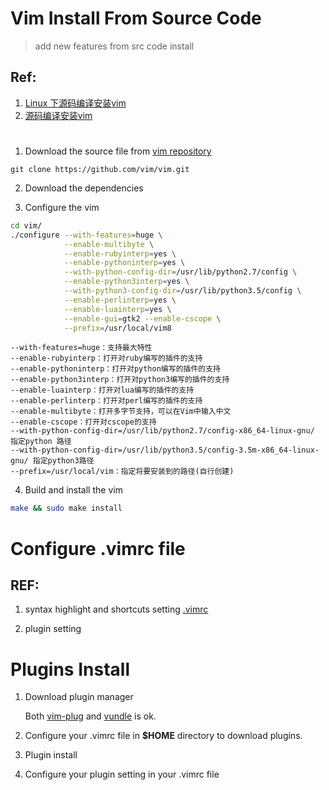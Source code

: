 # Vim Install From Source Code
> add new features from src code install
## Ref: 
1. [Linux 下源码编译安装vim](https://www.jianshu.com/p/48749100614d)
2. [源码编译安装vim](https://segmentfault.com/a/1190000017785173)
#

1. Download the source file from [vim repository](https://github.com/vim/vim "vim")
```
git clone https://github.com/vim/vim.git
```
2. Download the dependencies

3. Configure the vim

```bash
cd vim/
./configure --with-features=huge \
            --enable-multibyte \
            --enable-rubyinterp=yes \
            --enable-pythoninterp=yes \
            --with-python-config-dir=/usr/lib/python2.7/config \
            --enable-python3interp=yes \
            --with-python3-config-dir=/usr/lib/python3.5/config \
            --enable-perlinterp=yes \
            --enable-luainterp=yes \
            --enable-gui=gtk2 --enable-cscope \
            --prefix=/usr/local/vim8
```
```
--with-features=huge：支持最大特性
--enable-rubyinterp：打开对ruby编写的插件的支持
--enable-pythoninterp：打开对python编写的插件的支持
--enable-python3interp：打开对python3编写的插件的支持
--enable-luainterp：打开对lua编写的插件的支持
--enable-perlinterp：打开对perl编写的插件的支持
--enable-multibyte：打开多字节支持，可以在Vim中输入中文
--enable-cscope：打开对cscope的支持
--with-python-config-dir=/usr/lib/python2.7/config-x86_64-linux-gnu/ 指定python 路径
--with-python-config-dir=/usr/lib/python3.5/config-3.5m-x86_64-linux-gnu/ 指定python3路径
--prefix=/usr/local/vim：指定将要安装到的路径(自行创建)
```

4. Build and install the vim

```bash
make && sudo make install
```
#
# Configure .vimrc file
## REF: 
1. syntax highlight and shortcuts setting 
   [.vimrc](https://github.com/VundleVim/Vundle.vim)

2. plugin setting


# Plugins Install

1. Download plugin manager

    Both [vim-plug](https://github.com/junegunn/vim-plug) and 
    [vundle](https://github.com/VundleVim/Vundle.vim) is ok.

2. Configure your .vimrc file in __$HOME__ directory to download plugins.

3. Plugin install

4. Configure your plugin setting in your .vimrc file

